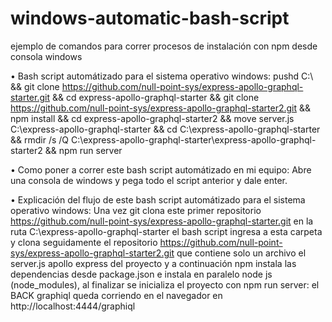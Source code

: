 # windows-automatic-bash-script
ejemplo de comandos para correr procesos de instalación con npm desde consola windows

• Bash script automátizado para el sistema operativo windows:
pushd C:\ && git clone https://github.com/null-point-sys/express-apollo-graphql-starter.git && cd express-apollo-graphql-starter && git clone https://github.com/null-point-sys/express-apollo-graphql-starter2.git && npm install && cd express-apollo-graphql-starter2 && move server.js C:\express-apollo-graphql-starter && cd C:\express-apollo-graphql-starter && rmdir /s /Q C:\express-apollo-graphql-starter\express-apollo-graphql-starter2 && npm run server

• Como poner a correr este bash script automátizado en mi equipo:
Abre una consola de windows y pega todo el script anterior y dale enter.

• Explicación del flujo de este bash script automátizado para el sistema operativo windows:
Una vez git clona este primer repositorio https://github.com/null-point-sys/express-apollo-graphql-starter.git en la ruta C:\express-apollo-graphql-starter el bash script ingresa a esta carpeta y clona seguidamente el repositorio https://github.com/null-point-sys/express-apollo-graphql-starter2.git que contiene solo un archivo el server.js apollo express del proyecto y a continuación npm instala las dependencias desde package.json e instala en paralelo node js (node_modules), al finalizar se inicializa el proyecto con npm run server: el BACK graphiql queda corriendo en el navegador en http://localhost:4444/graphiql
